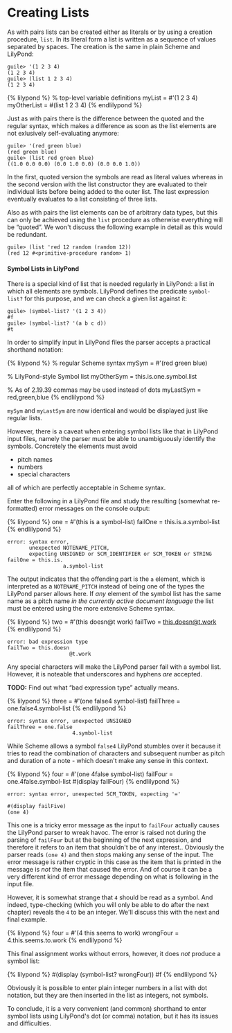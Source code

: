 # Creating Lists

As with pairs lists can be created either as literals or by using a creation
procedure, `list`.  In its literal form a list is written as a sequence of
values separated by spaces. The creation is the same in plain Scheme and
LilyPond:

```
guile> '(1 2 3 4)
(1 2 3 4)
guile> (list 1 2 3 4)
(1 2 3 4)
```

{% lilypond %}
% top-level variable definitions
myList = #'(1 2 3 4)
myOtherList = #(list 1 2 3 4)
{% endlilypond %}

Just as with pairs there is the difference between the quoted and the regular
syntax, which makes a difference as soon as the list elements are not exlusively
self-evaluating anymore:

```
guile> '(red green blue)
(red green blue)
guile> (list red green blue)
((1.0 0.0 0.0) (0.0 1.0 0.0) (0.0 0.0 1.0))
```

In the first, quoted version the symbols are read as literal values whereas in
the second version with the list constructor they are evaluated to their
individual lists before being added to the outer list.  The last expression
eventually evaluates to a list consisting of three lists.

Also as with pairs the list elements can be of arbitrary data types, but this
can only be achieved using the `list` procedure as otherwise everything will be
“quoted”.  We won't discuss the following example in detail as this would be
redundant.

```
guile> (list 'red 12 random (random 12))
(red 12 #<primitive-procedure random> 1)
```

#### Symbol Lists in LilyPond

There is a special kind of list that is needed regularly in LilyPond: a list in
which all elements are symbols.  LilyPond defines the predicate `symbol-list?`
for this purpose, and we can check a given list against it:

```
guile> (symbol-list? '(1 2 3 4))
#f
guile> (symbol-list? '(a b c d))
#t
```

In order to simplify input in LilyPond files the parser accepts a practical
shorthand notation:

{% lilypond %}
% regular Scheme syntax
mySym = #'(red green blue)

% LilyPond-style Symbol list
myOtherSym = this.is.one.symbol.list

% As of 2.19.39 commas may be used instead of dots
myLastSym = red,green,blue
{% endlilypond %}

`mySym` and `myLastSym` are now identical and would be displayed just like
regular lists.

However, there is a caveat when entering symbol lists like that in LilyPond
input files, namely the parser must be able to unambiguously identify the
symbols.  Concretely the elements must avoid

* pitch names
* numbers
* special characters

all of which are perfectly acceptable in Scheme syntax.

Enter the following in a LilyPond file and study the resulting (somewhat re-formatted) error messages on the console output:

{% lilypond %}
one = #'(this is a symbol-list)
failOne = this.is.a.symbol-list
{% endlilypond %}
```
error: syntax error,
       unexpected NOTENAME_PITCH,
       expecting UNSIGNED or SCM_IDENTIFIER or SCM_TOKEN or STRING
failOne = this.is.
                  a.symbol-list
```

The output indicates that the offending part is the `a` element, which is
interpreted as a `NOTENAME_PITCH` instead of being one of the types the LilyPond
parser allows here.  If *any* element of the symbol list has the same name as a
pitch name *in the currently active document language* the list must be entered
using the more extensive Scheme syntax.


{% lilypond %}
two = #'(this doesn@t work)
failTwo = this.doesn@t.work
{% endlilypond %}
```
error: bad expression type
failTwo = this.doesn
                    @t.work
```

Any special characters will make the LilyPond parser fail with a symbol list.
However, it is noteable that underscores and hyphens *are* accepted.

**TODO:** Find out what “bad expression type” actually means.


{% lilypond %}
three = #'(one false4 symbol-list)
failThree = one.false4.symbol-list
{% endlilypond %}
```
error: syntax error, unexpected UNSIGNED
failThree = one.false
                     4.symbol-list
```

While Scheme allows a symbol `false4` LilyPond stumbles over it because it tries
to read the combination of characters and subsequent number as pitch and
duration of a note - which doesn't make any sense in this context.

{% lilypond %}
four = #'(one 4false symbol-list)
failFour = one.4false.symbol-list
#(display failFour)
{% endlilypond %}
```
error: syntax error, unexpected SCM_TOKEN, expecting '='

#(display failFive)
(one 4)
```

This one is a tricky error message as the input to `failFour` actually causes
the LilyPond parser to wreak havoc.  The error is raised not during the parsing
of `failFour` but at the beginning of the next expression, and therefore it
refers to an item that shouldn't be of any interest..  Obviously the parser
reads `(one 4)` and then stops making any sense of the input.  The error message
is rather cryptic in this case as the item that is printed in the message is
*not* the item that caused the error.  And of course it can be a very different
kind of error message depending on what is following in the input file.

However, it is somewhat strange that `4` should be read as a symbol. And indeed,
type-checking (which you will only be able to do after the next chapter) reveals
the `4` to be an integer. We'll discuss this with the next and final example.


{% lilypond %}
four = #'(4 this seems to work)
wrongFour = 4.this.seems.to.work
{% endlilypond %}

This final assignment works without errors, however, it does *not* produce a
symbol list:

{% lilypond %}
#(display (symbol-list? wrongFour))
#f
{% endlilypond %}

Obviously it is possible to enter plain integer numbers in a list with dot
notation, but they are then inserted in the list as integers, not symbols.

To conclude, it is a very convenient (and common) shorthand to enter symbol
lists using LilyPond's dot (or comma) notation, but it has its issues and
difficulties.

